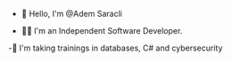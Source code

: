 - 👋 Hello, I'm @Adem Saracli

- 👨‍🎓 I'm an Independent Software Developer.

-🧠 I'm taking trainings in databases, C# and cybersecurity


<!---
AdmSrcli/AdmSrcli is a ✨ special ✨ repository because its `README.md` (this file) appears on your GitHub profile.
You can click the Preview link to take a look at your changes.
--->

